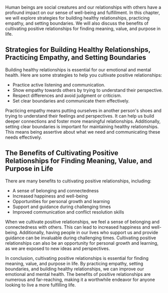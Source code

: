 
Human beings are social creatures and our relationships with others have a profound impact on our sense of well-being and fulfillment. In this chapter, we will explore strategies for building healthy relationships, practicing empathy, and setting boundaries. We will also discuss the benefits of cultivating positive relationships for finding meaning, value, and purpose in life.

Strategies for Building Healthy Relationships, Practicing Empathy, and Setting Boundaries
-----------------------------------------------------------------------------------------

Building healthy relationships is essential for our emotional and mental health. Here are some strategies to help you cultivate positive relationships:

* Practice active listening and communication.
* Show empathy towards others by trying to understand their perspective.
* Respect differences and avoid judgment or criticism.
* Set clear boundaries and communicate them effectively.

Practicing empathy means putting ourselves in another person's shoes and trying to understand their feelings and perspectives. It can help us build deeper connections and foster more meaningful relationships. Additionally, setting clear boundaries is important for maintaining healthy relationships. This means being assertive about what we need and communicating these needs effectively.

The Benefits of Cultivating Positive Relationships for Finding Meaning, Value, and Purpose in Life
--------------------------------------------------------------------------------------------------

There are many benefits to cultivating positive relationships, including:

* A sense of belonging and connectedness
* Increased happiness and well-being
* Opportunities for personal growth and learning
* Support and guidance during challenging times
* Improved communication and conflict resolution skills

When we cultivate positive relationships, we feel a sense of belonging and connectedness with others. This can lead to increased happiness and well-being. Additionally, having people in our lives who support us and provide guidance can be invaluable during challenging times. Cultivating positive relationships can also be an opportunity for personal growth and learning, as we are exposed to new ideas and perspectives.

In conclusion, cultivating positive relationships is essential for finding meaning, value, and purpose in life. By practicing empathy, setting boundaries, and building healthy relationships, we can improve our emotional and mental health. The benefits of positive relationships are numerous and far-reaching, making it a worthwhile endeavor for anyone looking to live a more fulfilling life.
